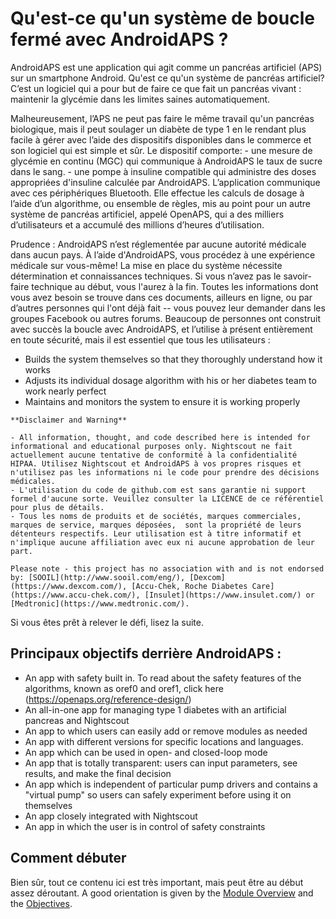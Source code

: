 # Qu'est-ce qu'un système de boucle fermé avec AndroidAPS ?

AndroidAPS est une application qui agit comme un pancréas artificiel (APS) sur un smartphone Android. Qu'est ce qu'un système de pancréas artificiel? C’est un logiciel qui a pour but de faire ce que fait un pancréas vivant : maintenir la glycémie dans les limites saines automatiquement.

Malheureusement, l’APS ne peut pas faire le même travail qu'un pancréas biologique, mais il peut soulager un diabète de type 1 en le rendant plus facile à gérer avec l’aide des dispositifs disponibles dans le commerce et son logiciel qui est simple et sûr. Le dispositif comporte: - une mesure de glycémie en continu (MGC) qui communique à AndroidAPS le taux de sucre dans le sang. - une pompe à insuline compatible qui administre des doses appropriées d'insuline calculée par AndroidAPS. L’application communique avec ces périphériques Bluetooth. Elle effectue les calculs de dosage à l’aide d’un algorithme, ou ensemble de règles, mis au point pour un autre système de pancréas artificiel, appelé OpenAPS, qui a des milliers d’utilisateurs et a accumulé des millions d’heures d’utilisation.

Prudence : AndroidAPS n’est réglementée par aucune autorité médicale dans aucun pays. À l’aide d'AndroidAPS, vous procédez à une expérience médicale sur vous-même! La mise en place du système nécessite détermination et connaissances techniques. Si vous n’avez pas le savoir-faire technique au début, vous l'aurez à la fin. Toutes les informations dont vous avez besoin se trouve dans ces documents, ailleurs en ligne, ou par d’autres personnes qui l'ont déjà fait -- vous pouvez leur demander dans les groupes Facebook ou autres forums. Beaucoup de personnes ont construit avec succès la boucle avec AndroidAPS, et l’utilise à présent entièrement en toute sécurité, mais il est essentiel que tous les utilisateurs :

- Builds the system themselves so that they thoroughly understand how it works
- Adjusts its individual dosage algorithm with his or her diabetes team to work nearly perfect
- Maintains and monitors the system to ensure it is working properly

```{note}
**Disclaimer and Warning**

- All information, thought, and code described here is intended for informational and educational purposes only. Nightscout ne fait actuellement aucune tentative de conformité à la confidentialité HIPAA. Utilisez Nightscout et AndroidAPS à vos propres risques et n'utilisez pas les informations ni le code pour prendre des décisions médicales.
- L'utilisation du code de github.com est sans garantie ni support formel d'aucune sorte. Veuillez consulter la LICENCE de ce référentiel pour plus de détails.
- Tous les noms de produits et de sociétés, marques commerciales, marques de service, marques déposées,  sont la propriété de leurs détenteurs respectifs. Leur utilisation est à titre informatif et n'implique aucune affiliation avec eux ni aucune approbation de leur part.

Please note - this project has no association with and is not endorsed by: [SOOIL](http://www.sooil.com/eng/), [Dexcom](https://www.dexcom.com/), [Accu-Chek, Roche Diabetes Care](https://www.accu-chek.com/), [Insulet](https://www.insulet.com/) or [Medtronic](https://www.medtronic.com/).
```

Si vous êtes prêt à relever le défi, lisez la suite.

## Principaux objectifs derrière AndroidAPS :

- An app with safety built in. To read about the safety features of the algorithms, known as oref0 and oref1, click here (<https://openaps.org/reference-design/>)
- An all-in-one app for managing type 1 diabetes with an artificial pancreas and Nightscout
- An app to which users can easily add or remove modules as needed
- An app with different versions for specific locations and languages.
- An app which can be used in open- and closed-loop mode
- An app that is totally transparent: users can input parameters, see results, and make the final decision
- An app which is independent of particular pump drivers and contains a "virtual pump" so users can safely experiment before using it on themselves
- An app closely integrated with Nightscout
- An app in which the user is in control of safety constraints

## Comment débuter

Bien sûr, tout ce contenu ici est très important, mais peut être au début assez déroutant. A good orientation is given by the [Module Overview](../Module/module.md) and the [Objectives](../Usage/Objectives.html).
